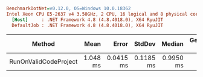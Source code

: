 ``` ini

BenchmarkDotNet=v0.12.0, OS=Windows 10.0.18362
Intel Xeon CPU E5-2637 v4 3.50GHz, 2 CPU, 16 logical and 8 physical cores
  [Host]     : .NET Framework 4.8 (4.8.4018.0), X64 RyuJIT
  DefaultJob : .NET Framework 4.8 (4.8.4018.0), X64 RyuJIT


```
|                Method |     Mean |     Error |    StdDev |    Median | Gen 0 | Gen 1 | Gen 2 | Allocated |
|---------------------- |---------:|----------:|----------:|----------:|------:|------:|------:|----------:|
| RunOnValidCodeProject | 1.048 ms | 0.0415 ms | 0.1185 ms | 0.9950 ms |     - |     - |     - |     16 KB |
